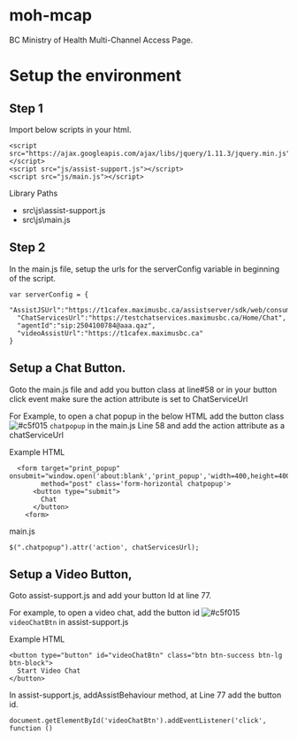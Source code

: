 # moh-mcap
BC Ministry of Health Multi-Channel Access Page.

# Setup the environment

## Step 1
	
Import below scripts in your html.
	
    <script src="https://ajax.googleapis.com/ajax/libs/jquery/1.11.3/jquery.min.js"></script>
    <script src="js/assist-support.js"></script>    
    <script src="js/main.js"></script>

Library Paths

* src\js\assist-support.js
* src\js\main.js

## Step 2
	
In the main.js file, setup the urls for the serverConfig variable in beginning of the script. 

    var serverConfig = {
      "AssistJSUrl":"https://t1cafex.maximusbc.ca/assistserver/sdk/web/consumer/assist.js",
      "ChatServicesUrl":"https://testchatservices.maximusbc.ca/Home/Chat",
      "agentId":"sip:2504100784@aaa.qaz",
      "videoAssistUrl":"https://t1cafex.maximusbc.ca"
    }
	
## Setup a Chat Button. 

Goto the main.js file and add you button class at line#58 or in your button click event make sure the action attribute is set to ChatServiceUrl
	
For Example, to open a chat popup in the below HTML add the button class 
![#c5f015](https://placehold.it/15/c5f015/000000?text=+) `chatpopup` in the main.js Line 58 and add the action attribute as a chatServiceUrl

Example HTML
    
      <form target="print_popup" onsubmit="window.open('about:blank','print_popup','width=400,height=400');" 
            method="post" class='form-horizontal chatpopup'>
          <button type="submit">
            Chat
          </button>
        <form>
	

main.js 
	
    $(".chatpopup").attr('action', chatServicesUrl);
	
## Setup a Video Button, 

Goto assist-support.js and add your button Id at line 77.  
	
For example, to open a video chat, add the button id ![#c5f015](https://placehold.it/15/c5f015/000000?text=+) `videoChatBtn` in assist-support.js

Example HTML
	
    <button type="button" id="videoChatBtn" class="btn btn-success btn-lg btn-block">
      Start Video Chat
    </button>

In assist-support.js, addAssistBehaviour method, at Line 77 add the button id.
	
    document.getElementById('videoChatBtn').addEventListener('click', function () 
